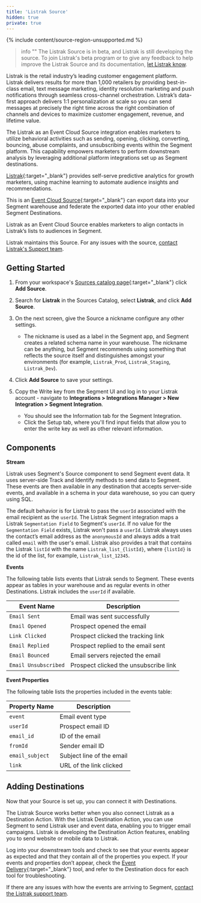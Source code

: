 ```yaml
---
title: 'Listrak Source'
hidden: true
private: true
---
```

{% include content/source-region-unsupported.md %}

> info ""
> The Listrak Source is in beta, and Listrak is still developing the source. To join Listrak's beta program or to give any feedback to help improve the Listrak Source and its documentation, [let Listrak know](mailto:support@listrak.com).

Listrak is the retail industry’s leading customer engagement platform. Listrak delivers results for more than 1,000 retailers by providing best-in-class email, text message marketing, identity resolution marketing and push notifications through seamless cross-channel orchestration. Listrak’s data-first approach delivers 1:1 personalization at scale so you can send messages at precisely the right time across the right combination of channels and devices to maximize customer engagement, revenue, and lifetime value.

The Listrak as an Event Cloud Source integration enables marketers to utilize behavioral activities such as sending, opening, clicking, converting, bouncing, abuse complaints, and unsubscribing events within the Segment platform. This capability empowers marketers to perform downstream analysis by leveraging additional platform integrations set up as Segment destinations.

[Listrak](https://listrak.com/?utm_source=segmentio&utm_medium=docs&utm_campaign=partners){:target="_blank"} provides self-serve predictive analytics for growth marketers, using machine learning to automate audience insights and recommendations.

This is an [Event Cloud Source](https://segment.com/docs/sources/#event-cloud-sources){:target="_blank"} can export data into your Segment warehouse and federate the exported data into your other enabled Segment Destinations.

Listrak as an Event Cloud Source enables marketers to align contacts in Listrak’s lists to audiences in Segment.

Listrak maintains this Source. For any issues with the source, [contact Listrak's Support team](mailto:support@listrak.com).

## Getting Started

1.	From your workspace's [Sources catalog page](https://app.segment.com/goto-my-workspace/sources/catalog){:target="_blank"} click **Add Source**.

1.  Search for **Listrak** in the Sources Catalog, select **Listrak**, and click **Add Source**.

1.	On the next screen, give the Source a nickname configure any other settings.
    - The nickname is used as a label in the Segment app, and Segment creates a related schema name in your warehouse. The nickname can be anything, but Segment recommends using something that reflects the source itself and distinguishes amongst your environments (for example, `Listrak_Prod`, `Listrak_Staging`, `Listrak_Dev`).

1.	Click **Add Source** to save your settings.

1.	Copy the Write key from the Segment UI and log in to your Listrak account - navigate to **Integrations > Integrations Manager > New Integration > Segment Integration**.
    - You should see the Information tab for the Segment Integration.
    - Click the Setup tab, where you'll find input fields that allow you to enter the write key as well as other relevant information.

## Components

**Stream**

Listrak uses Segment's Source component to send Segment event data. It uses server-side Track and Identify methods to send data to Segment. These events are then available in any destination that accepts server-side events, and available in a schema in your data warehouse, so you can query using SQL.

The default behavior is for Listrak to pass the `userId` associated with the email recipient as the `userId`. The Listrak Segment integration maps a Listrak `Segmentation Field` to Segment's `userId`. If no value for the `Segmentation Field` exists, Listrak won't pass a `userId`. Listrak always uses the contact’s email address as the `anonymousId` and always adds a trait called `email` with the user's email. Listrak also provides a trait that contains the Listrak `listId` with the name `Listrak_list_{listId}`, where `{listId}` is the id of the list, for example, `Listrak_list_12345`.


**Events**

The following table lists events that Listrak sends to Segment. These events appear as tables in your warehouse and as regular events in other Destinations. Listrak includes the `userId` if available.

| Event Name			| Description |
| -----------			| ----------- |
| `Email Sent`			| Email was sent successfully |
| `Email Opened`			| Prospect opened the email |
| `Link Clicked`			| Prospect clicked the tracking link |
| `Email Replied`			| Prospect replied to the email sent |
| `Email Bounced`			| Email servers rejected the email |
| `Email Unsubscribed`	| Prospect clicked the unsubscribe link |


**Event Properties**

The following table lists the properties included in the events table:

|Property Name	|Description |
| -----------	| ----------- |
|`event`		|Email event type |
|`userId`		|Prospect email ID |
|`email_id`		|ID of the email |
|`fromId`		|Sender email ID |
|`email_subject`|Subject line of the email |
|`link`			|URL of the link clicked |



## Adding Destinations

Now that your Source is set up, you can connect it with Destinations. 

The Listrak Source works better when you also connect Listrak as a Destination Action. With the Listrak Destination Action, you can use Segment to send Listrak user and event data, enabling you to trigger email campaigns. Listrak is developing the Destination Action features, enabling you to send website or mobile data to Listrak. 

Log into your downstream tools and check to see that your events appear as expected and that they contain all of the properties you expect. If your events and properties don’t appear, check the [Event Delivery](https://segment.com/docs/connections/event-delivery/){:target="_blank"} tool, and refer to the Destination docs for each tool for troubleshooting.

If there are any issues with how the events are arriving to Segment, [contact the Listrak support team](mailto:support@listrak.com).
